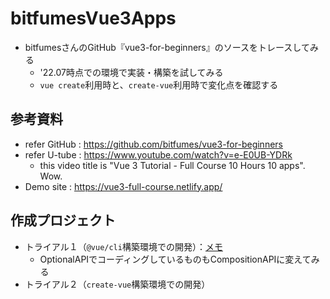 # bitfumesVue3Apps
- bitfumesさんのGitHub『vue3-for-beginners』のソースをトレースしてみる
  - '22.07時点での環境で実装・構築を試してみる
  - `vue create`利用時と、`create-vue`利用時で変化点を確認する

## 参考資料
- refer GitHub : https://github.com/bitfumes/vue3-for-beginners
- refer U-tube : https://www.youtube.com/watch?v=e-E0UB-YDRk
  - this video title is "Vue 3 Tutorial - Full Course 10 Hours 10 apps". Wow.
- Demo site : https://vue3-full-course.netlify.app/

## 作成プロジェクト
- トライアル１（`@vue/cli`構築環境での開発）：[メモ](11_vue-create-app/README.md)
  - OptionalAPIでコーディングしているものもCompositionAPIに変えてみる
- トライアル２（`create-vue`構築環境での開発）

<!-- EOF -->